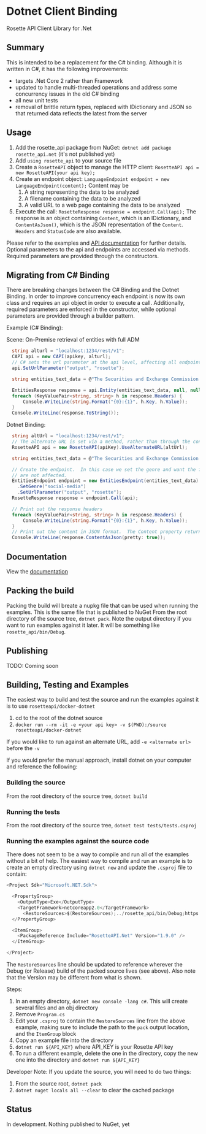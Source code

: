 # Dotnet Client Binding

Rosette API Client Library for .Net

## Summary

This is intended to be a replacement for the C# binding.  Although it is written in C#, it has the following improvements:

- targets .Net Core 2 rather than Framework
- updated to handle multi-threaded operations and address some concurrency issues in the old C# binding
- all new unit tests
- removal of brittle return types, replaced with IDictionary and JSON so that returned data reflects the latest from the server

## Usage

1. Add the rosette_api package from NuGet: `dotnet add package rosette_api.net` (it's not published yet)
1. Add `using rosette_api` to your source file
1. Create a `RosetteAPI` object to manage the HTTP client: `RosetteAPI api = new RosetteAPI(your api key);`
1. Create an endpoint object: `LanguageEndpoint endpoint = new LanguageEndpoint(content);` Content may be
    1. A string representing the data to be analyzed
    1. A filename containing the data to be analyzed
    1. A valid URL to a web page containing the data to be analyzed
1. Execute the call: `RosetteResponse response = endpoint.Call(api);`  The response is an object containing `Content`, which is an IDictionary, and `ContentAsJson()`, which is the JSON representation of the `Content`. `Headers` and `StatusCode` are also available.

Please refer to the examples and [API documentation](https://rosette-api.github.io/dotnet/) for further details.  Optional parameters to the api and endpoints are accessed via methods.  Required parameters are provided through the constructors.

## Migrating from C# Binding

There are breaking changes between the C# Binding and the Dotnet Binding.  In order to improve concurrency each endpoint is now its own class and requires an api object in order to execute a call.  Additionally, required parameters are enforced in the constructor, while optional parameters are provided through a builder pattern.

Example (C# Binding):

Scene: On-Premise retrieval of entities with full ADM

``` csharp
  string alturl = "localhost:1234/rest/v1";
  CAPI api = new CAPI(apikey, alturl);
  // C# sets the url parameter at the api level, affecting all endpoints until reset
  api.SetUrlParameter("output", "rosette");

  string entities_text_data = @"The Securities and Exchange Commission today announced the leadership of the agency’s trial unit.  Bridget Fitzpatrick has been named Chief Litigation Counsel of the SEC and David Gottesman will continue to serve as the agency’s Deputy Chief Litigation Counsel. Since December 2016, Ms. Fitzpatrick and Mr. Gottesman have served as Co-Acting Chief Litigation Counsel.  In that role, they were jointly responsible for supervising the trial unit at the agency’s Washington D.C. headquarters as well as coordinating with litigators in the SEC’s 11 regional offices around the country.";

  EntitiesResponse response = api.Entity(entities_text_data, null, null, null, "social-media");
  foreach (KeyValuePair<string, string> h in response.Headers) {
      Console.WriteLine(string.Format("{0}:{1}", h.Key, h.Value));
  }
  Console.WriteLine(response.ToString());
```

Dotnet Binding:

``` csharp
  string altUrl = "localhost:1234/rest/v1";
  // The alternate URL is set via a method, rather than through the constructor
  RosetteAPI api = new RosetteAPI(apiKey).UseAlternateURL(altUrl);

  string entities_text_data = @"The Securities and Exchange Commission today announced the leadership of the agency’s trial unit.  Bridget Fitzpatrick has been named Chief Litigation Counsel of the SEC and David Gottesman will continue to serve as the agency’s Deputy Chief Litigation Counsel. Since December 2016, Ms. Fitzpatrick and Mr. Gottesman have served as Co-Acting Chief Litigation Counsel.  In that role, they were jointly responsible for supervising the trial unit at the agency’s Washington D.C. headquarters as well as coordinating with litigators in the SEC’s 11 regional offices around the country.";

  // Create the endpoint.  In this case we set the genre and want the full ADM.  Note that the url parameters are set for the endpoint only, so other endpoints
  // are not affected.
  EntitiesEndpoint endpoint = new EntitiesEndpoint(entities_text_data)
    .SetGenre("social-media")
    .SetUrlParameter("output", "rosette");
  RosetteResponse response = endpoint.Call(api);

  // Print out the response headers
  foreach (KeyValuePair<string, string> h in response.Headers) {
      Console.WriteLine(string.Format("{0}:{1}", h.Key, h.Value));
  }
  // Print out the content in JSON format.  The Content property returns an IDictionary.
  Console.WriteLine(response.ContentAsJson(pretty: true));
```


## Documentation

View the [documentation](https://rosette-api.github.io/dotnet/)

## Packing the build

Packing the build will breate a nupkg file that can be used when running the examples.  This is the same file that is published to NuGet
From the root directory of the source tree, `dotnet pack`.  Note the output directory if you want to run examples against it later.  It will be something like `rosette_api/bin/Debug`.

## Publishing

TODO: Coming soon

## Building, Testing and Examples

The easiest way to build and test the source and run the examples against it is to use `rosetteapi/docker-dotnet`

1. cd to the root of the dotnet source
1. `docker run --rm -it -e <your api key> -v $(PWD):/source rosetteapi/docker-dotnet`

If you would like to run against an alternate URL, add `-e <alternate url>` before the `-v`

If you would prefer the manual approach, install dotnet on your computer and reference the following:

### Building the source

From the root directory of the source tree, `dotnet build`

### Running the tests

From the root directory of the source tree, `dotnet test tests/tests.csproj`

### Running the examples against the source code

There does not seem to be a way to compile and run all of the examples without a bit of help. The easiest way to compile and run an example is to create an empty directory using `dotnet new` and update the `.csproj` file to contain:

```csharp
<Project Sdk="Microsoft.NET.Sdk">

  <PropertyGroup>
    <OutputType>Exe</OutputType>
    <TargetFramework>netcoreapp2.0</TargetFramework>
      <RestoreSources>$(RestoreSources);../rosette_api/bin/Debug;https://api.nuget.org/v3/index.json</RestoreSources>
  </PropertyGroup>

  <ItemGroup>
    <PackageReference Include="RosetteAPI.Net" Version="1.9.0" />
  </ItemGroup>

</Project>
```
The `RestoreSources` line should be updated to reference wherever the Debug (or Release) build of the packed source lives (see above).  Also note that the Version may be different from what is shown.

Steps:

1. In an empty directory, `dotnet new console -lang c#`.  This will create several files and an obj directory
1. Remove `Program.cs`
1. Edit your `.csproj` to contain the `RestoreSources` line from the above example, making sure to include the path to the `pack` output location, and the `ItemGroup` block
1. Copy an example file into the directory
1. `dotnet run ${API_KEY}` where API_KEY is your Rosette API key
1. To run a different example, delete the one in the directory, copy the new one into the directory and `dotnet run ${API_KEY}`

Developer Note:  If you update the source, you will need to do two things:

1. From the source root, `dotnet pack`
1. `dotnet nuget locals all --clear` to clear the cached package


## Status

In development.  Nothing published to NuGet, yet
